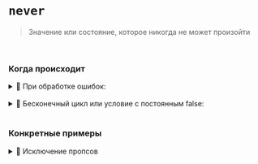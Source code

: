 # `never`
> Значение или состояние, которое никогда не может произойти

<br>

### Когда происходит

  <details>
   <summary>🔹 При обработке ошибок:</summary>
    
  <br>
      
  ```typescript
  function throwError(message: string): never {
    throw new Error(message);
  }
  
  const errorMessage = "Something went wrong!";
  throwError(errorMessage); // Вызовет ошибку и завершит выполнение

  ```
  </details>

  <br>

  <details>
   <summary>🔹 Бесконечный цикл или условие с постоянным false:</summary>
    
  <br>
      
  ```typescript
function infiniteLoop(): never {
    while (true) {
        // Бесконечный цикл
    }
}

  ```
  </details>

<br>

### Конкретные примеры


<details>
<summary>🔹 Исключение пропсов</summary>
    
<br>
      
```typescript
export interface StringProps {
    string: string;
    number?: never;
    icon?: never;
}

export interface IconProps {
    icon: ReactElement;
    number?: never;
    string?: never;
}

export interface NumberProps {
    number: number;
    string?: never;
    icon?: never;
}

export type BadgeProps = StringProps | IconProps | NumberProps;

const Badge: FC<BadgeProps> = (props) => {
    return <div {...props}>test</div>;
};

export const TestComponent = () => {
    return (
        <div>
            <Badge number={5} string={"ABC"} />
        </div>
    );
};

```
</details>

